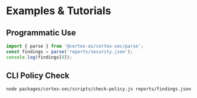 # Examples & Tutorials

## Programmatic Use

```js
import { parse } from '@cortex-os/cortex-sec/parse';
const findings = parse('reports/security.json');
console.log(findings[0]);
```

## CLI Policy Check

```bash
node packages/cortex-sec/scripts/check-policy.js reports/findings.json --high=0 --medium=5
```
